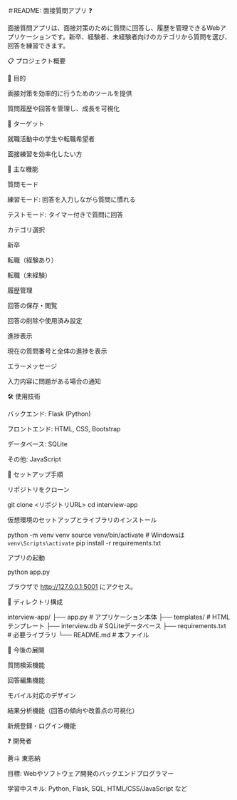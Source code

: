 ＃README: 面接質問アプリ ❓

面接質問アプリは、面接対策のために質問に回答し、履歴を管理できるWebアプリケーションです。新卒、経験者、未経験者向けのカテゴリから質問を選び、回答を練習できます。

📋 プロジェクト概要

🎯 目的

面接対策を効率的に行うためのツールを提供

質問履歴や回答を管理し、成長を可視化

👥 ターゲット

就職活動中の学生や転職希望者

面接練習を効率化したい方

🌟 主な機能

質問モード

練習モード: 回答を入力しながら質問に慣れる

テストモード: タイマー付きで質問に回答

カテゴリ選択

新卒

転職（経験あり）

転職（未経験）

履歴管理

回答の保存・閲覧

回答の削除や使用済み設定

進捗表示

現在の質問番号と全体の進捗を表示

エラーメッセージ

入力内容に問題がある場合の通知

🛠️ 使用技術

バックエンド: Flask (Python)

フロントエンド: HTML, CSS, Bootstrap

データベース: SQLite

その他: JavaScript

🚀 セットアップ手順

リポジトリをクローン

git clone <リポジトリURL>
cd interview-app

仮想環境のセットアップとライブラリのインストール

python -m venv venv
source venv/bin/activate  # Windowsは `venv\Scripts\activate`
pip install -r requirements.txt

アプリの起動

python app.py

ブラウザで http://127.0.0.1:5001 にアクセス。

📂 ディレクトリ構成

interview-app/
├── app.py                # アプリケーション本体
├── templates/            # HTMLテンプレート
├── interview.db          # SQLiteデータベース
├── requirements.txt      # 必要ライブラリ
└── README.md             # 本ファイル

🌱 今後の展開

質問検索機能

回答編集機能

モバイル対応のデザイン

結果分析機能（回答の傾向や改善点の可視化）

新規登録・ログイン機能

❓ 開発者

蒼斗 東恩納

目標: Webやソフトウェア開発のバックエンドプログラマー

学習中スキル: Python, Flask, SQL, HTML/CSS/JavaScript など

